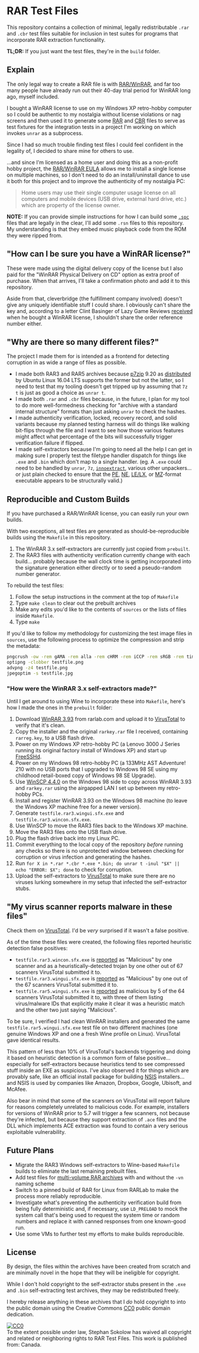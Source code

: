 # RAR Test Files

This repository contains a collection of minimal, legally redistributable `.rar`
and `.cbr` test files suitable for inclusion in test suites for programs that
incorporate RAR extraction functionality.

**TL;DR:** If you just want the test files, they're in the `build` folder.

## Explain

The only legal way to create a RAR file is with
[RAR/WinRAR](https://www.rarlab.com/), and far too many people have already run
out their 40-day trial period for WinRAR long ago, myself included.

I bought a WinRAR license to use on my Windows XP retro-hobby computer so I
could be authentic to my nostalgia without license violations or nag screens and
then used it to generate some
[RAR](<https://en.wikipedia.org/wiki/RAR_(file_format)>) and
[CBR](https://en.wikipedia.org/wiki/Comic_book_archive) files to serve as test
fixtures for the integration tests in a project I'm working on which invokes
`unrar` as a subprocess.

Since I had so much trouble finding test files I could feel confident in the
legality of, I decided to share mine for others to use.

...and since I'm licensed as a home user and doing this as a non-profit hobby
project, the [RAR/WinRAR EULA](https://www.win-rar.com/winrarlicense.html)
allows me to install a single license on multiple machines, so I don't need to
do an install/uninstall dance to use it both for this project and to improve the
authenticity of my nostalgia PC:

> Home users may use their single computer usage license on all computers and
> mobile devices (USB drive, external hard drive, etc.) which are property of
> the license owner.

**NOTE:** If you can provide simple instructions for how I can build some
[`.spc`](https://wiki.superfamicom.org/spc-and-rsn-file-format) files that are
legally in the clear, I'll add some `.rsn` files to this repository. My
understanding is that they embed music playback code from the ROM they were
ripped from.

## "How can I be sure you have a WinRAR license?"

These were made using the digital delivery copy of the license but I also paid
for the "WinRAR Physical Delivery on CD" option as extra proof of purchase. When
that arrives, I'll take a confirmation photo and add it to this repository.

Aside from that, cleverbridge (the fulfillment company involved) doesn't give
any uniquely identifiable stuff I could share. I obviously can't share the key
and, according to a letter Clint Basinger of Lazy Game Reviews
[received](https://www.youtube.com/watch?v=FoclTVcjkXE) when he bought a WinRAR
license, I shouldn't share the order reference number either.

## "Why are there so many different files?"

The project I made them for is intended as a frontend for detecting corruption
in as wide a range of files as possible.

- I made both RAR3 and RAR5 archives because
  [p7zip](https://sourceforge.net/projects/p7zip/) 9.20 as
  [distributed](https://packages.ubuntu.com/xenial/p7zip) by Ubuntu Linux 16.04
  LTS supports the former but not the latter, so I need to test that my tooling
  doesn't get tripped up by assuming that `7z t` is just as good a choice as
  `unrar t`.
- I made both `.rar` and `.cbr` files because, in the future, I plan for my tool
  to do more well-formedness checking for "archive with a standard internal
  structure" formats than just asking `unrar` to check the hashes.
- I made authenticity verification, locked, recovery record, and solid variants
  because my planned testing harness will do things like walking bit-flips
  through the file and I want to see how those various features might affect
  what percentage of the bits will successfully trigger verification failure if
  flipped.
- I made self-extractors because I'm going to need all the help I can get in
  making sure I properly test the filetype handler dispatch for things like
  `.exe` and `.bin` which don't map to a single handler. (eg. A `.exe` could
  need to be handled by `unrar`, `7z`,
  [`innoextract`](https://constexpr.org/innoextract/), various other
  unpackers... or just plain checked to ensure that the
  [PE](https://en.wikipedia.org/wiki/Portable_Executable),
  [NE](https://en.wikipedia.org/wiki/New_Executable),
  [LE/LX](http://fileformats.archiveteam.org/wiki/Linear_Executable), or
  [MZ](https://en.wikipedia.org/wiki/DOS_MZ_executable)-format executable
  appears to be structurally valid.)

## Reproducible and Custom Builds

If you have purchased a RAR/WinRAR license, you can easily run your own builds.

With two exceptions, all test files are generated as should-be-reproducible
builds using the `Makefile` in this repository.

1. The WinRAR 3.x self-extractors are currently just copied from `prebuilt`.
2. The RAR3 files with authenticity verification currently change with each
   build... probably because the wall clock time is getting incorporated into
   the signature generation either directly or to seed a pseudo-random number
   generator.

To rebuild the test files:

1. Follow the setup instructions in the comment at the top of `Makefile`
2. Type `make clean` to clear out the prebuilt archives
3. Make any edits you'd like to the contents of `sources` or the lists of files
   inside `Makefile`.
4. Type `make`

If you'd like to follow my methodology for customizing the test image files in
`sources`, use the following process to optimize the compression and strip the
metadata:

```sh
pngcrush -ow -rem gAMA -rem alla -rem cHRM -rem iCCP -rem sRGB -rem time testfile.png
optipng -clobber testfile.png
advpng -z4 testfile.png
jpegoptim -s testfile.jpg
```

### "How were the WinRAR 3.x self-extractors made?"

Until I get around to using Wine to incorporate these into `Makefile`, here's
how I made the ones in the `prebuilt` folder:

1.  Download [WinRAR 3.93](http://www.rarlab.com/rar/wrar393.exe) from
    rarlab.com and upload it to [VirusTotal](https://virustotal.com/) to verify
    that it's clean.
1.  Copy the installer and the original `rarkey.rar` file I received, containing
    `rarreg.key`, to a USB flash drive.
1.  Power on my Windows XP retro-hobby PC (a Lenovo 3000 J Series running its
    original factory install of Windows XP) and start up
    [FreeSSHd](http://www.freesshd.com/).
1.  Power on my Windows 98 retro-hobby PC (a 133MHz AST Adventure! 210 with no
    USB ports that I upgraded to Windows 98 SE using my childhood retail-boxed
    copy of Windows 98 SE Upgrade).
1.  Use
    [WinSCP 4.4.0](https://sourceforge.net/projects/winscp/files/WinSCP/4.4/) on
    the Windows 98 side to copy across WinRAR 3.93 and `rarkey.rar` using the
    airgapped LAN I set up between my retro-hobby PCs.
1.  Install and register WinRAR 3.93 on the Windows 98 machine (to leave the
    Windows XP machine free for a newer version).
1.  Generate `testfile.rar3.wingui.sfx.exe` and `testfile.rar3.wincon.sfx.exe`.
1.  Use WinSCP to move the RAR3 files back to the Windows XP machine.
1.  Move the RAR3 files onto the USB flash drive.
1.  Plug the flash drive back into my Linux PC.
1.  Commit everything to the local copy of the repository _before_ running any
    checks so there is no unprotected window between checking for corruption or
    virus infection and generating the hashes.
1.  Run
    `for X in *.rar *.cbr *.exe *.bin; do unrar t -inul "$X" || echo "ERROR: $X"; done`
    to check for corruption.
1.  Upload the self-extractors to [VirusTotal](https://virustotal.com/) to make
    sure there are no viruses lurking somewhere in my setup that infected the
    self-extractor stubs.

## "My virus scanner reports malware in these files"

Check them on [VirusTotal](https://virustotal.com/). I'd be _very_ surprised if
it wasn't a false positive.

As of the time these files were created, the following files reported heuristic
detection false positives:

- `testfile.rar3.wincon.sfx.exe` is
  [reported](https://www.virustotal.com/gui/file/25c5e192a0575075b683bb4a185627771a8442fb550de9a606f388086f6872b6/detection)
  as "Malicious" by one scanner and as a heuristically-detected trojan by one
  other out of 67 scanners VirusTotal submitted it to.
- `testfile.rar3.wingui.sfx.exe` is
  [reported](https://www.virustotal.com/gui/file/79c7bfd43b75ecd1d582f2d0c0031334b72a5c41e1a1e45f2deeb16aeaac6dd2/detection)
  as "Malicious" by one out of the 67 scanners VirusTotal submitted it to.
- `testfile.rar5.wingui.sfx.exe` is
  [reported](https://www.virustotal.com/gui/file/3a429b89faf14a94d699415d316e9661fea6b910bfc3a32c3a8c534bab327794/detection)
  as malicious by 5 of the 64 scanners VirusTotal submitted it to, with three of
  them listing virus/malware IDs that explicitly make it clear it was a
  heuristic match and the other two just saying "Malicious".

To be sure, I verified I had clean WinRAR installers and generated the same
`testfile.rar5.wingui.sfx.exe` test file on two different machines (one genuine
Windows XP and one a fresh Wine profile on Linux). VirusTotal gave identical
results.

This pattern of less than 10% of VirusTotal's backends triggering and doing it
based on heuristic detection is a common form of false positive... especially
for self-extractors because heuristics tend to see compressed stuff inside an
EXE as suspicious. I've also observed it for things which are provably safe,
like an official install package for building
[NSIS](http://nsis.sourceforge.net/) installers... and NSIS is used by companies
like Amazon, Dropbox, Google, Ubisoft, and McAfee.

Also bear in mind that some of the scanners on VirusTotal will report failure
for reasons completely unrelated to malicious code. For example, installers for
versions of WinRAR prior to 5.7 will trigger a few scanners, not because they're
infected, but because they support extraction of `.ace` files and the DLL which
implements ACE extraction was found to contain a very serious exploitable
vulnerability.

## Future Plans

- Migrate the RAR3 Windows self-extractors to Wine-based `Makefile` builds to
  eliminate the last remaining prebuilt files.
- Add test files for
  [multi-volume RAR archives](https://documentation.help/WinRAR/HELPArcVolumes.htm)
  with and without the `-vn` naming scheme
- Switch to a pinned build of RAR for Linux from RARLab to make the process more
  reliably reproducible.
- Investigate what's preventing the authenticity verification build from being
  fully deterministic and, if necessary, use `LD_PRELOAD` to mock the system
  call that's being used to request the system time or random numbers and
  replace it with canned responses from one known-good run.
- Use some VMs to further test my efforts to make builds reproducible.

## License

By design, the files within the archives have been created from scratch and are
minimally novel in the hope that they will be ineligible for copyright.

While I don't hold copyright to the self-extractor stubs present in the `.exe`
and `.bin` self-extracting test archives, they may be redistributed freely.

I hereby release anything in these archives that I _do_ hold copyright to into
the public domain using the Creative Commons
[CC0](http://creativecommons.org/publicdomain/zero/1.0/) public domain
dedication.

<p xmlns:dct="http://purl.org/dc/terms/" xmlns:vcard="http://www.w3.org/2001/vcard-rdf/3.0#">
  <a rel="license"
     href="http://creativecommons.org/publicdomain/zero/1.0/">
    <img src="http://i.creativecommons.org/p/zero/1.0/88x31.png" style="border-style: none;" alt="CC0" />
  </a>
  <br />
  To the extent possible under law,
  <span resource="[_:publisher]" rel="dct:publisher">
    <span property="dct:title">Stephan Sokolow</span></span>
  has waived all copyright and related or neighboring rights to
  <span property="dct:title">RAR Test Files</span>.
This work is published from:
<span property="vcard:Country" datatype="dct:ISO3166"
      content="CA" about="[_:publisher]">
  Canada</span>.
</p>
